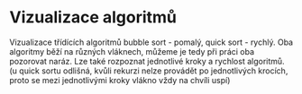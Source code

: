 # Vizualizace algoritmů

Vizualizace třídících algoritmů bubble sort - pomalý, quick sort - rychlý. Oba algoritmy běží na různých vláknech, můžeme je tedy při práci oba pozorovat naráz. Lze také rozpoznat jednotlivé kroky a rychlost algoritmů. (u quick sortu odlišná, kvůli rekurzi nelze provádět po jednotlivých krocích, proto se mezi jednotlivými kroky vlákno vždy na chvíli uspí) 
